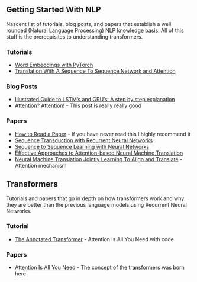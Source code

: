 ## Getting Started With NLP
Nascent list of tutorials, blog posts, and papers that establish a well rounded (Natural Language Processing) NLP knowledge basis. All of this stuff is the prerequisites to understanding transformers.
### Tutorials
* [Word Embeddings with PyTorch](https://pytorch.org/tutorials/beginner/nlp/word_embeddings_tutorial.html)
* [Translation With A Sequence To Sequence Network and Attention](https://pytorch.org/tutorials/intermediate/seq2seq_translation_tutorial.html)

### Blog Posts
* [Illustrated Guide to LSTM’s and GRU’s: A step by step explanation](https://towardsdatascience.com/illustrated-guide-to-lstms-and-gru-s-a-step-by-step-explanation-44e9eb85bf21)
* [Attention? Attention!](https://lilianweng.github.io/lil-log/2018/06/24/attention-attention.html) - This post is really really good

### Papers
* [How to Read a Paper](https://web.stanford.edu/class/ee384m/Handouts/HowtoReadPaper.pdf) - If you have never read this I highly recommend it
* [Sequence Transduction with Recurrent Neural Networks](https://arxiv.org/abs/1211.3711)
* [Sequence to Sequence Learning with Neural Networks](https://pytorch.org/tutorials/beginner/nlp/word_embeddings_tutorial.html)
* [Effective Approaches to Attention-based Neural Machine Translation](https://arxiv.org/abs/1508.04025)
* [Neural Machine Translation Jointly Learning To Align and Translate](https://arxiv.org/pdf/1409.0473.pdf) - Attention mechanism


## Transformers
Tutorials and papers that go in depth on how transformers work and why they are better than the previous language models using Recurrent Neural Networks.

### Tutorial
* [The Annotated Transformer](https://nlp.seas.harvard.edu/2018/04/03/attention.html#encoder-and-decoder-stacks) - Attention Is All You Need with code

### Papers
* [Attention Is All You Need](https://arxiv.org/abs/1706.03762) - The concept of the transformers was born here
